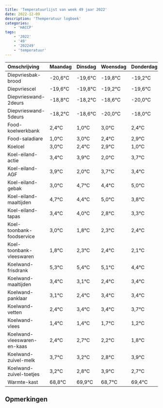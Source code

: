 ```yaml
---
title: 'Temperatuurlijst van week 49 jaar 2022'
date: 2022-12-09
description: 'Themperatuur logboek'
categories:
    - 'HACCP'
tags:
    - '2022'
    - '49'
    - '202249'
    - 'temperatuur'
---
```

|Omschrijving|Maandag|Dinsdag|Woensdag|Donderdag|Vrijdag|Zaterdag|Zondag|
|:---|:---|:---|:---|:---|:---|:---|:---|
|Diepvriesbak-brood|-20,6°C|-19,6°C|-19,8°C|-19,2°C|-19,6°C| | |
|Diepvriescel|-19,6°C|-19,8°C|-19,2°C|-19,6°C|-21,0°C| | |
|Diepvrieswand-2deurs|-18,8°C|-18,2°C|-18,6°C|-20,0°C|-18,0°C| | |
|Diepvrieswand-5deurs|-18,2°C|-18,6°C|-20,0°C|-18,0°C|-18,6°C| | |
|Food-koelwerkbank|2,4°C|1,0°C|3,0°C|2,4°C|2,9°C| | |
|Food-saladiare|1,0°C|3,0°C|2,4°C|2,9°C|1,0°C| | |
|Koelcel|3,0°C|2,4°C|2,9°C|1,0°C|2,7°C| | |
|Koel-eiland-actie|3,4°C|3,9°C|2,0°C|3,7°C|3,4°C| | |
|Koel-eiland-AGF|3,9°C|2,0°C|3,7°C|3,4°C|4,0°C| | |
|Koel-eiland-gebak|3,0°C|4,7°C|4,4°C|5,0°C|3,8°C| | |
|Koel-eiland-maaltijden|4,7°C|4,4°C|5,0°C|3,8°C|4,3°C| | |
|Koel-eiland-tapas|3,4°C|4,0°C|2,8°C|3,3°C|3,4°C| | |
|Koel-toonbank-foodservice|3,0°C|1,8°C|2,3°C|2,4°C|2,1°C| | |
|Koel-toonbank-vleeswaren|1,8°C|2,3°C|2,4°C|2,1°C|1,4°C| | |
|Koelwand-frisdrank|5,3°C|5,4°C|5,1°C|4,4°C|5,4°C| | |
|Koelwand-maaltijden|3,4°C|3,1°C|2,4°C|3,4°C|3,4°C| | |
|Koelwand-panklaar|3,1°C|2,4°C|3,4°C|3,4°C|3,7°C| | |
|Koelwand-vetten|2,4°C|3,4°C|3,4°C|3,7°C|3,2°C| | |
|Koelwand-vlees|1,4°C|1,4°C|1,7°C|1,2°C|0,8°C| | |
|Koelwand-vleeswaren-en-kaas|2,4°C|2,7°C|2,2°C|1,8°C|2,9°C| | |
|Koelwand-zuivel-melk|3,7°C|3,2°C|2,8°C|3,9°C|2,7°C| | |
|Koelwand-zuivel-toetjes|3,2°C|2,8°C|3,9°C|2,7°C|3,4°C| | |
|Warmte-kast|68,8°C|69,9°C|68,7°C|69,4°C|69,9°C| | |

## Opmerkingen


